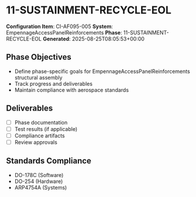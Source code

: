 # 11-SUSTAINMENT-RECYCLE-EOL

**Configuration Item**: CI-AF095-005
**System**: EmpennageAccessPanelReinforcements
**Phase**: 11-SUSTAINMENT-RECYCLE-EOL
**Generated**: 2025-08-25T08:05:53+00:00

## Phase Objectives
- Define phase-specific goals for EmpennageAccessPanelReinforcements structural assembly
- Track progress and deliverables
- Maintain compliance with aerospace standards

## Deliverables
- [ ] Phase documentation
- [ ] Test results (if applicable)
- [ ] Compliance artifacts
- [ ] Review approvals

## Standards Compliance
- DO-178C (Software)
- DO-254 (Hardware)
- ARP4754A (Systems)

